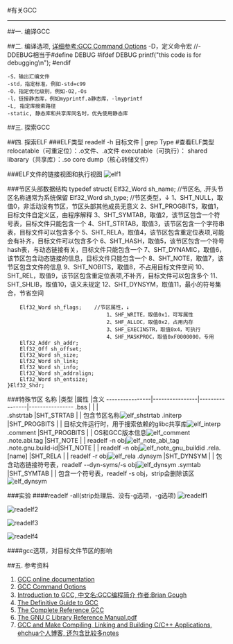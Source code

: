 #有关GCC

---

##一. 编译GCC

##二. 编译选项, [详细参考:GCC Command Options](https://gcc.gnu.org/onlinedocs/gcc/Invoking-GCC.html)
	-D，定义命令宏
		//-DDEBUG相当于#define DEBUG
		#ifdef DEBUG
			printf("this code is for debugging\n");
		#endif

	-S，输出汇编文件
	-std，指定标准，例如-std=c99
	-O，指定优化级别，例如-O2,-Os
	-l，链接静态库，例如myprintf.a静态库，-lmyprintf
	-L, 指定库搜索路径
	-static, 静态库和共享库同名时，优先使用静态库

##三. 探索GCC

##四. 探索ELF
###ELF类型
	readelf -h 目标文件 | grep Type  #查看ELF类型
	relocatable（可重定位）：.o文件、.a文件
	executable（可执行）：
	shared libarary（共享库）：.so
    core dump（核心转储文件）
	
###ELF文件的链接视图和执行视图
![elf1](elf1.png)

###节区头部数据结构
	typedef struct{
		Elf32_Word sh_name;		//节区名,  .开头节区名称通常为系统保留
		Elf32_Word sh_type;		//节区类型，↓
									1、SHT_NULL，取值0，非活动没有节区，节区头部其他成员无意义
									2、SHT_PROGBITS，取值1，目标文件自定义区，由程序解释
									3、SHT_SYMTAB，取值2，该节区包含一个符号表，目标文件只能包含一个
									4、SHT_STRTAB，取值3，该节区包含一个字符串表，目标文件可以包含多个
									5、SHT_RELA，取值4，该节区包含重定位表项,可能会有补齐，目标文件可以包含多个
									6、SHT_HASH，取值5，该节区包含一个符号hash表，与动态链接有关，目标文件只能包含一个
									7、SHT_DYNAMIC，取值6，该节区包含动态链接的信息，目标文件只能包含一个
									8、SHT_NOTE，取值7，该节区包含文件的信息
									9、SHT_NOBITS，取值8，不占用目标文件空间
									10、SHT_REL，取值9，该节区包含重定位表项,不补齐，目标文件可以包含多个
									11、SHT_SHLIB，取值10，语义未规定
									12、SHT_DYNSYM，取值11，最小的符号集合，节省空间
							
		Elf32_Word sh_flags;	//节区属性，↓
									1、SHF_WRITE，取值0x1，可写属性
									2、SHF_ALLOC，取值0x2，占用内存
									3、SHF_EXECINSTR，取值0x4，可执行
									4、SHF_MASKPROC，取值0xF0000000，专用
		Elf32_Addr sh_addr;
		Elf32_Off sh_offset;
		Elf32_Word sh_size;
		Elf32_Word sh_link;
		Elf32_Word sh_info;
		Elf32_Word sh_addralign;
		Elf32_Word sh_entsize;
	}Elf32_Shdr;

###特殊节区
名称 			|类型 				|属性 			|含义
----------------|----------------|----------------|----------------
.bss            |                |                |   
.shstrtab       |SHT_STRTAB		 |				  |	包含节区名称![elf_shstrtab](gcc_example/elf_shstrtab.PNG)
.initerp        |SHT_PROGBITS	 |				  |	目标文件运行时，用于搜索依赖的glibc共享库![elf_interp](gcc_example/elf_interp.PNG)
.comment        |SHT_PROGBITS	 |				  |	OS和GCC版本信息![elf_comment](gcc_example/elf_comment.PNG)
.note.abi.tag   |SHT_NOTE	     |				  |	readelf -n obj![elf_note_abi_tag](gcc_example/elf_note_abi_tag.PNG)
.note.gnu.build-id|SHT_NOTE	     |				  |	readelf -n obj![elf_note_gnu_buildid](gcc_example/elf_note_gnu_buildid.PNG)
.rela.[name]    |SHT_RELA	     |				  |	readelf -r obj![elf_rela](gcc_example/elf_rela.PNG)
.dynsym         |SHT_DYNSYM	     |				  |	包含动态链接符号表，readelf --dyn-syms/-s obj![elf_dynsym](gcc_example/elf_dynsym.PNG)
.symtab			|SHT_SYMTAB	     |				  |	包含一个符号表，readelf -s obj，strip会删除该区![elf_dynsym](gcc_example/elf_dynsym.PNG)

###实验
####readelf -all(strip处理后、没有-g选项，-g选项)
![readelf1](readelf1.PNG)

![readelf2](readelf2.PNG)

![readelf3](readelf3.PNG)

![readelf4](readelf4.PNG)

####gcc选项，对目标文件节区的影响

##五. 参考资料
1. [GCC online documentation](https://gcc.gnu.org/onlinedocs/)
1. [GCC Command Options](https://gcc.gnu.org/onlinedocs/gcc/Invoking-GCC.html)
1. [Introduction to GCC, 中文名:GCC编程简介 作者:Brian Gough](https://share.weiyun.com/GFn5XIaC)
1. [The Definitive Guide to GCC]()
1. [The Complete Reference GCC]()
1. [The GNU C Library Reference Manual.pdf](http://www.gnu.org/software/libc/manual/pdf/libc.pdf)
1. [GCC and Make Compiling, Linking and Building C/C++ Applications, ehchua个人博客, 还包含比较多notes](https://personal.ntu.edu.sg/ehchua/programming/cpp/gcc_make.html) 
